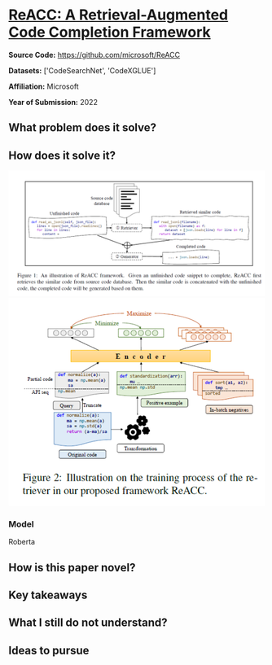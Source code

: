 # [ReACC: A Retrieval-Augmented Code Completion Framework](https://arxiv.org/pdf/2203.07722.pdf)

**Source Code:** https://github.com/microsoft/ReACC

**Datasets:**  ['CodeSearchNet', 'CodeXGLUE']

**Affiliation:** Microsoft

**Year of Submission:** 2022

## What problem does it solve?


## How does it solve it?

![generator](./reacc_generator.png)
![semantic](./reacc_semantic.png)

### Model

Roberta

## How is this paper novel?

## Key takeaways

## What I still do not understand?

## Ideas to pursue
